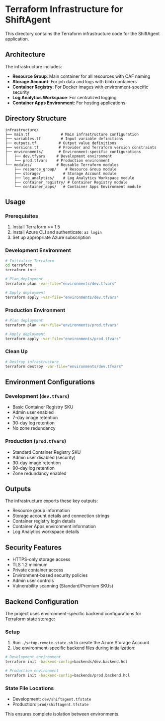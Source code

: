 # Terraform Infrastructure for ShiftAgent

This directory contains the Terraform infrastructure code for the ShiftAgent application.

## Architecture

The infrastructure includes:
- **Resource Group**: Main container for all resources with CAF naming
- **Storage Account**: For job data and logs with blob containers
- **Container Registry**: For Docker images with environment-specific security
- **Log Analytics Workspace**: For centralized logging
- **Container Apps Environment**: For hosting applications

## Directory Structure

```
infrastructure/
├── main.tf              # Main infrastructure configuration
├── variables.tf         # Input variable definitions
├── outputs.tf          # Output value definitions
├── versions.tf         # Provider and Terraform version constraints
├── environments/       # Environment-specific configurations
│   ├── dev.tfvars     # Development environment
│   └── prod.tfvars    # Production environment
└── modules/           # Reusable Terraform modules
    ├── resource_group/    # Resource Group module
    ├── storage/          # Storage Account module
    ├── log_analytics/    # Log Analytics Workspace module
    ├── container_registry/ # Container Registry module
    └── container_apps/   # Container Apps Environment module
```

## Usage

### Prerequisites

1. Install Terraform >= 1.5
2. Install Azure CLI and authenticate: `az login`
3. Set up appropriate Azure subscription

### Development Environment

```bash
# Initialize Terraform
cd terraform
terraform init

# Plan deployment
terraform plan -var-file="environments/dev.tfvars"

# Apply deployment
terraform apply -var-file="environments/dev.tfvars"
```

### Production Environment

```bash
# Plan deployment
terraform plan -var-file="environments/prod.tfvars"

# Apply deployment
terraform apply -var-file="environments/prod.tfvars"
```

### Clean Up

```bash
# Destroy infrastructure
terraform destroy -var-file="environments/dev.tfvars"
```

## Environment Configurations

### Development (`dev.tfvars`)
- Basic Container Registry SKU
- Admin user enabled
- 7-day image retention
- 30-day log retention
- No zone redundancy

### Production (`prod.tfvars`)
- Standard Container Registry SKU
- Admin user disabled (security)
- 30-day image retention
- 90-day log retention
- Zone redundancy enabled

## Outputs

The infrastructure exports these key outputs:
- Resource group information
- Storage account details and connection strings
- Container registry login details
- Container Apps environment information
- Log Analytics workspace details


## Security Features

- HTTPS-only storage access
- TLS 1.2 minimum
- Private container access
- Environment-based security policies
- Admin user controls
- Vulnerability scanning (Standard/Premium SKUs)

## Backend Configuration

The project uses environment-specific backend configurations for Terraform state storage:

### Setup
1. Run `./setup-remote-state.sh` to create the Azure Storage Account
2. Use environment-specific backend files during initialization:

```bash
# Development environment
terraform init -backend-config=backends/dev.backend.hcl

# Production environment
terraform init -backend-config=backends/prod.backend.hcl
```

### State File Locations
- Development: `dev/shiftagent.tfstate`
- Production: `prod/shiftagent.tfstate`

This ensures complete isolation between environments.
